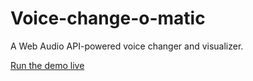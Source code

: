# Voice-change-o-matic

A Web Audio API-powered voice changer and visualizer.

[Run the demo live](https://mdn.github.io/voice-change-o-matic/)
